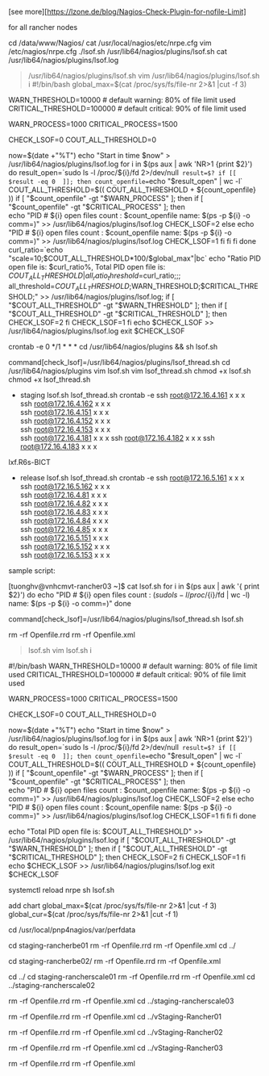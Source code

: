 [see more][https://lzone.de/blog/Nagios-Check-Plugin-for-nofile-Limit]



for all rancher nodes

cd /data/www/Nagios/
cat /usr/local/nagios/etc/nrpe.cfg
vim /etc/nagios/nrpe.cfg
./lsof.sh
/usr/lib64/nagios/plugins/lsof.sh
cat /usr/lib64/nagios/plugins/lsof.log

>/usr/lib64/nagios/plugins/lsof.sh
vim /usr/lib64/nagios/plugins/lsof.sh
i
#!/bin/bash
global_max=$(cat /proc/sys/fs/file-nr 2>&1 |cut -f 3)

WARN_THRESHOLD=10000	# default warning:  80% of file limit used
CRITICAL_THRESHOLD=100000	# default critical: 90% of file limit used

WARN_PROCESS=1000
CRITICAL_PROCESS=1500

CHECK_LSOF=0
COUT_ALL_THRESHOLD=0

now=$(date +"%T")
echo "Start in time $now" > /usr/lib64/nagios/plugins/lsof.log
for i in $(ps aux | awk 'NR>1 {print $2}')
do
    result_open=`sudo ls -l /proc/${i}/fd 2>/dev/null`
    result=$?
    if [[ $result -eq 0  ]]; then
        count_openfile=`echo "$result_open" | wc -l`
        COUT_ALL_THRESHOLD=$(( COUT_ALL_THRESHOLD + ${count_openfile} ))
        if [ "$count_openfile" -gt "$WARN_PROCESS" ]; then
            if [ "$count_openfile" -gt "$CRITICAL_PROCESS" ]; then   
                echo "PID # ${i} open files count : $count_openfile name: $(ps -p ${i} -o comm=)" >> /usr/lib64/nagios/plugins/lsof.log
                CHECK_LSOF=2
            else
                echo "PID # ${i} open files count : $count_openfile name: $(ps -p ${i} -o comm=)" >> /usr/lib64/nagios/plugins/lsof.log
                CHECK_LSOF=1
            fi
        fi
    fi
done
curl_ratio=`echo "scale=10;$COUT_ALL_THRESHOLD*100/$global_max"|bc`
echo "Ratio PID open file is: $curl_ratio%, Total PID open file is: $COUT_ALL_THRESHOLD | all_ratio_threshold=$curl_ratio;;; all_threshold=$COUT_ALL_THRESHOLD;$WARN_THRESHOLD;$CRITICAL_THRESHOLD;" >> /usr/lib64/nagios/plugins/lsof.log;
if [ "$COUT_ALL_THRESHOLD" -gt "$WARN_THRESHOLD" ]; then
    if [ "$COUT_ALL_THRESHOLD" -gt "$CRITICAL_THRESHOLD" ]; then
        CHECK_LSOF=2
    fi
    CHECK_LSOF=1
fi
echo $CHECK_LSOF >> /usr/lib64/nagios/plugins/lsof.log
exit $CHECK_LSOF

crontab -e
0 */1 * * * cd /usr/lib64/nagios/plugins && sh lsof.sh


command[check_lsof]=/usr/lib64/nagios/plugins/lsof_thread.sh
cd /usr/lib64/nagios/plugins
vim lsof.sh
vim lsof_thread.sh
chmod +x lsof.sh
chmod +x lsof_thread.sh

+ staging                   lsof.sh     lsof_thread.sh      crontab -e
ssh root@172.16.4.161         x              x                x   
ssh root@172.16.4.162         x              x                x   
ssh root@172.16.4.151         x              x                x   
ssh root@172.16.4.152         x              x                x   
ssh root@172.16.4.153         x              x                x  
ssh root@172.16.4.181         x              x                x
ssh root@172.16.4.182         x              x                x
ssh root@172.16.4.183         x              x                x

lxf.R6s-BICT
+ release                   lsof.sh     lsof_thread.sh      crontab -e
ssh root@172.16.5.161         x              x                x   
ssh root@172.16.5.162         x              x                x   
ssh root@172.16.4.81          x              x                x   
ssh root@172.16.4.82          x              x                x   
ssh root@172.16.4.83          x              x                x   
ssh root@172.16.4.84          x              x                x   
ssh root@172.16.4.85          x              x                x   
ssh root@172.16.5.151         x              x                x   
ssh root@172.16.5.152         x              x                x   
ssh root@172.16.5.153         x              x                x   
 

sample script:

[tuonghv@vnhcmvt-rancher03 ~]$ cat lsof.sh
for i in $(ps aux | awk '{ print $2}')
do
    echo "PID # ${i} open files count : $(sudo ls -l /proc/${i}/fd | wc -l) name: $(ps -p ${i} -o comm=)"
done




command[check_lsof]=/usr/lib64/nagios/plugins/lsof_thread.sh
lsof.sh

rm -rf Openfile.rrd
rm -rf Openfile.xml

>lsof.sh
vim lsof.sh
i

#!/bin/bash
WARN_THRESHOLD=10000	# default warning:  80% of file limit used
CRITICAL_THRESHOLD=100000	# default critical: 90% of file limit used

WARN_PROCESS=1000
CRITICAL_PROCESS=1500

CHECK_LSOF=0
COUT_ALL_THRESHOLD=0

now=$(date +"%T")
echo "Start in time $now" > /usr/lib64/nagios/plugins/lsof.log
for i in $(ps aux | awk 'NR>1 {print $2}')
do
    result_open=`sudo ls -l /proc/${i}/fd 2>/dev/null`
    result=$?
    if [[ $result -eq 0  ]]; then
        count_openfile=`echo "$result_open" | wc -l`
        COUT_ALL_THRESHOLD=$(( COUT_ALL_THRESHOLD + ${count_openfile} ))
        if [ "$count_openfile" -gt "$WARN_PROCESS" ]; then
            if [ "$count_openfile" -gt "$CRITICAL_PROCESS" ]; then   
                echo "PID # ${i} open files count : $count_openfile name: $(ps -p ${i} -o comm=)" >> /usr/lib64/nagios/plugins/lsof.log
                CHECK_LSOF=2
            else
                echo "PID # ${i} open files count : $count_openfile name: $(ps -p ${i} -o comm=)" >> /usr/lib64/nagios/plugins/lsof.log
                CHECK_LSOF=1
            fi
        fi
    fi
done

echo "Total PID open file is: $COUT_ALL_THRESHOLD" >> /usr/lib64/nagios/plugins/lsof.log
if [ "$COUT_ALL_THRESHOLD" -gt "$WARN_THRESHOLD" ]; then
    if [ "$COUT_ALL_THRESHOLD" -gt "$CRITICAL_THRESHOLD" ]; then
        CHECK_LSOF=2
    fi
    CHECK_LSOF=1
fi
echo $CHECK_LSOF >> /usr/lib64/nagios/plugins/lsof.log
exit $CHECK_LSOF

systemctl reload nrpe
sh lsof.sh

add chart
global_max=$(cat /proc/sys/fs/file-nr 2>&1 |cut -f 3)
global_cur=$(cat /proc/sys/fs/file-nr 2>&1 |cut -f 1)

cd /usr/local/pnp4nagios/var/perfdata


cd staging-rancherbe01
rm -rf Openfile.rrd
rm -rf Openfile.xml
cd ../

cd staging-rancherbe02/
rm -rf Openfile.rrd
rm -rf Openfile.xml

cd ../
cd staging-rancherscale01
rm -rf Openfile.rrd
rm -rf Openfile.xml
cd ../staging-rancherscale02

rm -rf Openfile.rrd
rm -rf Openfile.xml
cd ../staging-rancherscale03

rm -rf Openfile.rrd
rm -rf Openfile.xml
cd ../vStaging-Rancher01

rm -rf Openfile.rrd
rm -rf Openfile.xml
cd ../vStaging-Rancher02 

rm -rf Openfile.rrd
rm -rf Openfile.xml
cd ../vStaging-Rancher03

rm -rf Openfile.rrd
rm -rf Openfile.xml